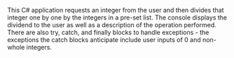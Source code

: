 This C# application requests an integer from the user and then divides that integer one by one by the integers in a pre-set list. The console displays the dividend to the user as well as a description of the operation performed.
There are also try, catch, and finally blocks to handle exceptions - the exceptions the catch blocks anticipate include user inputs of 0 and non-whole integers.
